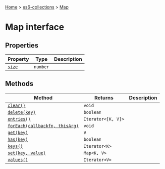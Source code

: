[Home](./index) &gt; [es6-collections](es6-collections.md) &gt; [Map](es6-collections.map.md)

# Map interface

## Properties

|  Property | Type | Description |
|  --- | --- | --- |
|  [`size`](es6-collections.map.size.md) | `number` |  |

## Methods

|  Method | Returns | Description |
|  --- | --- | --- |
|  [`clear()`](es6-collections.map.clear.md) | `void` |  |
|  [`delete(key)`](es6-collections.map.delete.md) | `boolean` |  |
|  [`entries()`](es6-collections.map.entries.md) | `Iterator<[K, V]>` |  |
|  [`forEach(callbackfn, thisArg)`](es6-collections.map.foreach.md) | `void` |  |
|  [`get(key)`](es6-collections.map.get.md) | `V` |  |
|  [`has(key)`](es6-collections.map.has.md) | `boolean` |  |
|  [`keys()`](es6-collections.map.keys.md) | `Iterator<K>` |  |
|  [`set(key, value)`](es6-collections.map.set.md) | `Map<K, V>` |  |
|  [`values()`](es6-collections.map.values.md) | `Iterator<V>` |  |

